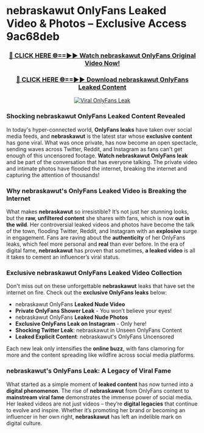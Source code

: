 # nebraskawut OnlyFans Leaked Video & Photos – Exclusive Access 9ac68deb

<div align="center">

### [🔴 CLICK HERE 🌐==►► Watch nebraskawut OnlyFans Original Video Now!](https://aff.leakpic.com/?utm_medium=9dac6e3e92780789e695eb65dc45befdb20081c8&utm_campaign=Link_for_leakpic_com_9ac68deb)

### [🔴 CLICK HERE 🌐==►► Download nebraskawut OnlyFans Leaked Content](https://aff.leakpic.com/?utm_medium=9dac6e3e92780789e695eb65dc45befdb20081c8&utm_campaign=Link_for_leakpic_com_9ac68deb)

[![Viral OnlyFans Leak](https://i.ibb.co.com/xMMVF88/686577567.gif)](https://aff.leakpic.com/?utm_medium=9dac6e3e92780789e695eb65dc45befdb20081c8&utm_campaign=Link_for_leakpic_com_9ac68deb)

</div>

### Shocking nebraskawut OnlyFans Leaked Content Revealed
In today's hyper-connected world, **OnlyFans leaks** have taken over social media feeds, and **nebraskawut** is the latest star whose **exclusive content** has gone viral. What was once private, has now become an open spectacle, sending waves across Twitter, Reddit, and Instagram as fans can't get enough of this uncensored footage. 
**Watch nebraskawut OnlyFans leak** and be part of the conversation that has everyone talking. The private video and intimate photos have flooded the internet, breaking the internet and capturing the attention of thousands!

### Why nebraskawut's OnlyFans Leaked Video is Breaking the Internet
What makes **nebraskawut** so irresistible? It’s not just her stunning looks, but the **raw, unfiltered content** she shares with fans, which is now **out in the wild**. Her controversial leaked videos and photos have become the talk of the town, flooding Twitter, Reddit, and Instagram with an **explosive** surge in engagement. 
Fans are raving about the **authenticity** of her OnlyFans leaks, which feel more personal and **real** than ever before. In the era of digital fame, **nebraskawut** has proven that sometimes, **a leaked video** is all it takes to cement an influencer’s viral status.

### Exclusive nebraskawut OnlyFans Leaked Video Collection
Don't miss out on these unforgettable **nebraskawut** leaks that have set the internet on fire. Check out the **exclusive OnlyFans leaks** below:

- nebraskawut OnlyFans **Leaked Nude Video**
- **Private OnlyFans Shower Leak** - You won’t believe your eyes!
- nebraskawut OnlyFans **Leaked Nude Photos**
- **Exclusive OnlyFans Leak on Instagram** - Only here!
- **Shocking Twitter Leak**: nebraskawut in Unseen OnlyFans Content
- **Leaked Explicit Content**: nebraskawut's OnlyFans Uncensored

Each new leak only intensifies the **online buzz**, with fans clamoring for more and the content spreading like wildfire across social media platforms.

### nebraskawut's OnlyFans Leak: A Legacy of Viral Fame
What started as a simple moment of **leaked content** has now turned into a **digital phenomenon**. The rise of **nebraskawut** from OnlyFans content to **mainstream viral fame** demonstrates the immense power of social media. 
Her leaked videos are not just videos – they’re **digital legacies** that continue to evolve and inspire. Whether it’s promoting her brand or becoming an influencer in her own right, **nebraskawut** has left an indelible mark on digital culture.
